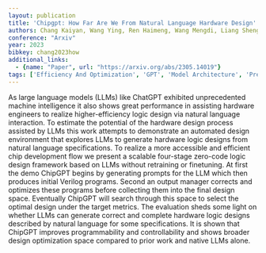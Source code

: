 ```yaml
---
layout: publication
title: 'Chipgpt: How Far Are We From Natural Language Hardware Design'
authors: Chang Kaiyan, Wang Ying, Ren Haimeng, Wang Mengdi, Liang Shengwen, Han Yinhe, Li Huawei, Li Xiaowei
conference: "Arxiv"
year: 2023
bibkey: chang2023how
additional_links:
  - {name: "Paper", url: "https://arxiv.org/abs/2305.14019"}
tags: ['Efficiency And Optimization', 'GPT', 'Model Architecture', 'Pretraining Methods', 'Prompting', 'Tools', 'Training Techniques']
---
```

As large language models (LLMs) like ChatGPT exhibited unprecedented machine intelligence it also shows great performance in assisting hardware engineers to realize higher-efficiency logic design via natural language interaction. To estimate the potential of the hardware design process assisted by LLMs this work attempts to demonstrate an automated design environment that explores LLMs to generate hardware logic designs from natural language specifications. To realize a more accessible and efficient chip development flow we present a scalable four-stage zero-code logic design framework based on LLMs without retraining or finetuning. At first the demo ChipGPT begins by generating prompts for the LLM which then produces initial Verilog programs. Second an output manager corrects and optimizes these programs before collecting them into the final design space. Eventually ChipGPT will search through this space to select the optimal design under the target metrics. The evaluation sheds some light on whether LLMs can generate correct and complete hardware logic designs described by natural language for some specifications. It is shown that ChipGPT improves programmability and controllability and shows broader design optimization space compared to prior work and native LLMs alone.
